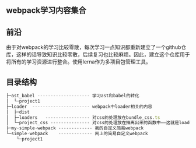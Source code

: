 ## webpack学习内容集合

## 前沿
由于对webpack的学习比较零散，每次学习一点知识都重新建立了一个github仓库，这样的话导致知识比较零散，后续复习也比较麻烦。因此，建立这个仓库用于将所有的学习资源进行整合。使用lerna作为多项目包管理工具。

## 目录结构
```javascript
├─ast_babel -------------------- 学习ast和babel的转化
│  └─project1
├─loader  ---------------------- webpack中loader相关的内容
│  ├─dist
│  ├─loaders   ----------------- 对css的处理放在bundle_css.ts
│  └─project_css --------------- 对css的处理放在抽离出来的函数中——这就是loader
├─my-simple-webpack ------------- 我的自定义简易webpack
└─simple-webpack    ------------- 网上的简易自定义webpack
    └─project1
```
